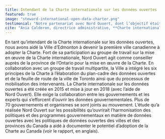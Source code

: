 ```yaml
---
title: Intendant de la Charte internationale sur les données ouvertes
featured: true
image: "steward-international-open-data-charter.png"
testimonial: "Notre partenariat avec Nord Ouvert, dont l’objectif était de tirer parti des expériences des villes pionnières du monde entier s’efforçant d’ouvrir les données, a permis de cerner plusieurs recommandations importantes à l’intention des représentants municipaux: tout faire pour améliorer la confiance dans l’administration, améliorer la prestation des services et stimuler la croissance économique. Ce travail est un exemple clair du rôle essentiel que l’organisme joue dans le monde et du soutien qu’il fournit à l’appareil gouvernemental pour créer les villes du futur."
cite: "Ania Calderon, directrice administrative, **Charte internationale sur les données ouvertes**"
---
```

En tant qu’intendant de la Charte internationale sur les données ouvertes, nous avons aidé la Ville d’Edmonton à devenir la première ville canadienne à adopter la Charte. Fort de sa participation au groupe de travail sur la mise en œuvre de la Charte internationale, Nord Ouvert agit comme conseiller auprès de la province de l’Ontario pour la mise en œuvre de la Charte. En collaboration avec un groupe de travail multipartite, la Ville a intégré les six principes de la Charte à l’élaboration du plan-cadre des données ouvertes et de la feuille de route de la ville de Toronto ainsi que du processus de mobilisation des intervenants. La Charte internationale sur les données ouvertes a été créée en 2015 et mise à jour en 2018 (avec l’aide de Nord Ouvert). Elle exige la collaboration entre les gouvernements et les experts qui s’efforcent d’ouvrir les données gouvernementales. Plus de 70 gouvernements et organismes se sont joints au mouvement. L’étude qu’a réalisée Nord Ouvert sur les possibilités qu’ouvrirait l’harmonisation des politiques et des programmes gouvernementaux en matière de données ouvertes avec les politiques de données ouvertes des villes et des provinces du Canada a aidé à documenter le potentiel d’adoption de la Charte au Canada (voir le rapport, en anglais).
